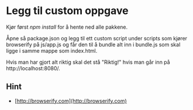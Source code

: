 # Legg til custom oppgave
Kjør først _npm install_ for å hente ned alle pakkene.

Åpne så package.json og legg til ett custom script under scripts som kjører browserify på js/app.js og får den til å bundle alt inn i bundle.js som skal ligge i samme mappe som index.html.

Hvis man har gjort alt riktig skal det stå "Riktig!" hvis man går inn på http://localhost:8080/.


## Hint
- [http://browserify.com](http://browserify.com)
